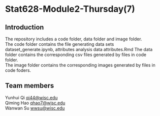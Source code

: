 # Stat628-Module2-Thursday(7)

## Introduction
The repository includes a code folder, data folder and image folder.<br>
The code folder contains the file generating data sets dataset_generate.ipynb, attributes analysis data attributes.Rmd
The data folder contains the corresponding csv files generated by files in code folder.<br>
The image folder contains the corresponding images generated by files in code foders.






## Team members
Yunhui Qi          qi44@wisc.edu<br>
Qiming Hao         qhao7@wisc.edu<br>
Wanwan Su          wwsu@wisc.edu<br>
